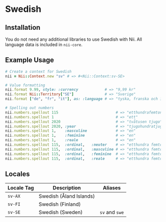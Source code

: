 <!-- This file has been generated. Source: languages/_template.md.erb -->

# Swedish

## Installation

You do not need any additional libraries to use Swedish with Nii.
All language data is included in `nii-core`.

## Example Usage

``` ruby
# Create a context for Swedish
nii = Nii::Context.new "sv" # => #<Nii::Context:sv-SE>

# Value formatting
nii.format 9.99, style: :currency            # => "9,99 kr"
nii.format Nii::Territory["SE"]              # => "Sverige"
nii.format ["de", "fr", "it"], as: :language # => "tyska, franska och italienska"

# Spelling out numbers
nii.numbers.spellout 115                          # => "ett­hundra­femton"
nii.numbers.spellout 1                            # => "ett"
nii.numbers.spellout 2020                         # => "två­tusen tjugo"
nii.numbers.spellout 2020, :year                  # => "tjugo­hundra­tjugo"
nii.numbers.spellout 1,    :masculine             # => "en"
nii.numbers.spellout 1,    :feminine              # => "en"
nii.numbers.spellout 1,    :reale                 # => "en"
nii.numbers.spellout 115,  :ordinal,   :neuter    # => "ett­hundra femtonde"
nii.numbers.spellout 115,  :ordinal,   :masculine # => "ett­hundra femtonde"
nii.numbers.spellout 115,  :ordinal,   :feminine  # => "ett­hundra femtonde"
nii.numbers.spellout 115,  :ordinal,   :reale     # => "ett­hundra femtonde"
```


## Locales

<table>
  <thead>
    <tr>
      <th>Locale Tag</th>
      <th>Description</th>
      <th>Aliases</th>
    </tr>
  </thead>
  <tbody>
    <tr>
      <td><code>sv-AX</code></td>
      <td>Swedish (Åland Islands)</td>
      <td></td>
    </tr>
    <tr>
      <td><code>sv-FI</code></td>
      <td>Swedish (Finland)</td>
      <td></td>
    </tr>
    <tr>
      <td><code>sv-SE</code></td>
      <td>Swedish (Sweden)</td>
      <td><code>sv</code> and <code>swe</code></td>
    </tr>
  </tbody>
</table>

